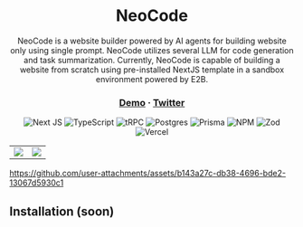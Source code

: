 <div align="center" style="text-align: center;">

<h1>NeoCode</h1>

<p>
  NeoCode is a website builder powered by AI agents for building website only using single prompt. NeoCode utilizes several LLM for code generation and task summarization. 
  Currently, NeoCode is capable of building a website from scratch using pre-installed NextJS template in a sandbox environment powered by E2B. 
</p>

<h3>
  <a href="https://neocode-one.vercel.app/">Demo</a>
  <span> · </span>
  <a href="https://x.com/tryneocode">Twitter</a>
</h3>

![Next JS](https://img.shields.io/badge/Next-black?style=for-the-badge&logo=next.js&logoColor=white)
![TypeScript](https://img.shields.io/badge/typescript-%23007ACC.svg?style=for-the-badge&logo=typescript&logoColor=white)
![tRPC](https://img.shields.io/badge/tRPC-%232596BE.svg?style=for-the-badge&logo=tRPC&logoColor=white)
![Postgres](https://img.shields.io/badge/postgres-%23316192.svg?style=for-the-badge&logo=postgresql&logoColor=white)
![Prisma](https://img.shields.io/badge/Prisma-3982CE?style=for-the-badge&logo=Prisma&logoColor=white)
![NPM](https://img.shields.io/badge/NPM-%23CB3837.svg?style=for-the-badge&logo=npm&logoColor=white)
![Zod](https://img.shields.io/badge/zod-%233068b7.svg?style=for-the-badge&logo=zod&logoColor=white)
![Vercel](https://img.shields.io/badge/vercel-%23000000.svg?style=for-the-badge&logo=vercel&logoColor=white)

</div>

<table>
  <tr>
    <td><a href="https://youtu.be/NmBfgOanCyk" title="Video By Greer Viau"><img src="https://github.com/user-attachments/assets/db527dc3-7351-4ec4-96a3-e63e6af62b88"></a></td>
    <td><a href="https://youtu.be/VHKyqZ7t8Gw" title="Video By Logan LeGrand"><img src="https://github.com/user-attachments/assets/f89294a5-a1a1-4829-92d1-8135cfeee453"></a></td>
  </tr>
</table>

https://github.com/user-attachments/assets/b143a27c-db38-4696-bde2-13067d5930c1

## Installation (soon)

